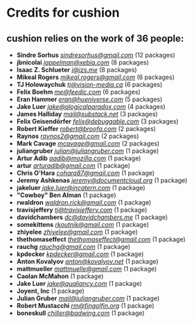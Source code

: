 # Credits for cushion
## cushion relies on the work of 36 people:

- **Sindre Sorhus** *sindresorhus@gmail.com* (12 packages)
- **jbnicolai** *jappelman@xebia.com* (8 packages)
- **Isaac Z. Schlueter** *i@izs.me* (8 packages)
- **Mikeal Rogers** *mikeal.rogers@gmail.com* (6 packages)
- **TJ Holowaychuk** *tj@vision-media.ca* (6 packages)
- **Felix Boehm** *me@feedic.com* (6 packages)
- **Eran Hammer** *eran@hueniverse.com* (5 packages)
- **Jake Luer** *jake@alogicalparadox.com* (4 packages)
- **James Halliday** *mail@substack.net* (3 packages)
- **Felix Geisendörfer** *felix@debuggable.com* (3 packages)
- **Robert Kieffer** *robert@broofa.com* (2 packages)
- **Raynos** *raynos2@gmail.com* (2 packages)
- **Mark Cavage** *mcavage@gmail.com* (2 packages)
- **juliangruber** *julian@juliangruber.com* (1 package)
- **Artur Adib** *aadib@mozilla.com* (1 package)
- **artur** *arturadib@gmail.com* (1 package)
- **Chris O'Hara** *cohara87@gmail.com* (1 package)
- **Jeremy Ashkenas** *jeremy@documentcloud.org* (1 package)
- **jakeluer** *jake.luer@incatern.com* (1 package)
- **"Cowboy" Ben Alman** (1 package)
- **rwaldron** *waldron.rick@gmail.com* (1 package)
- **travisjeffery** *tj@travisjeffery.com* (1 package)
- **davidchambers** *dc@davidchambers.me* (1 package)
- **somekittens** *rkoutnik@gmail.com* (1 package)
- **zhiyelee** *zhiyelee@gmail.com* (1 package)
- **thethomaseffect** *thethomaseffect@gmail.com* (1 package)
- **rauchg** *rauchg@gmail.com* (1 package)
- **kpdecker** *kpdecker@gmail.com* (1 package)
- **Anton Kovalyov** *anton@kovalyov.net* (1 package)
- **mattmueller** *mattmuelle@gmail.com* (1 package)
- **Caolan McMahon** (1 package)
- **Jake Luer** *jake@qualiancy.com* (1 package)
- **Joyent, Inc** (1 package)
- **Julian Gruber** *mail@juliangruber.com* (1 package)
- **Robert Mustacchi** *rm@fingolfin.org* (1 package)
- **boneskull** *chiller@badwing.com* (1 package)

